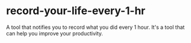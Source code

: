 # record-your-life-every-1-hr
A tool that notifies you to record what you did every 1 hour. It's a tool that can help you improve your productivity.
